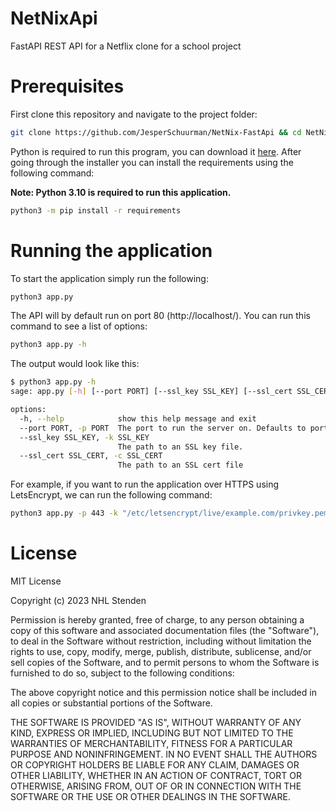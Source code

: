 # NetNixApi
FastAPI REST API for a Netflix clone for a school project

# Prerequisites

First clone this repository and navigate to the project folder:
```bash
git clone https://github.com/JesperSchuurman/NetNix-FastApi && cd NetNix-FastApi
```

Python is required to run this program, you can download it [here](https://www.python.org/downloads/). After going through the installer you can install the requirements using the following command:

**Note: Python 3.10 is required to run this application.**
```bash
python3 -m pip install -r requirements
```

# Running the application

To start the application simply run the following:

```bash
python3 app.py
```

The API will by default run on port 80 (http://localhost/). You can run this command to see a list of options:
```bash
python3 app.py -h
```

The output would look like this:

```bash
$ python3 app.py -h
sage: app.py [-h] [--port PORT] [--ssl_key SSL_KEY] [--ssl_cert SSL_CERT]

options:
  -h, --help            show this help message and exit
  --port PORT, -p PORT  The port to run the server on. Defaults to port 80.
  --ssl_key SSL_KEY, -k SSL_KEY
                        The path to an SSL key file.
  --ssl_cert SSL_CERT, -c SSL_CERT
                        The path to an SSL cert file
```

For example, if you want to run the application over HTTPS using LetsEncrypt, we can run the following command:

```bash
python3 app.py -p 443 -k "/etc/letsencrypt/live/example.com/privkey.pem" -c "/etc/letsencrypt/example.com/fullchain.pem"
```

# License

MIT License

Copyright (c) 2023 NHL Stenden

Permission is hereby granted, free of charge, to any person obtaining a copy
of this software and associated documentation files (the "Software"), to deal
in the Software without restriction, including without limitation the rights
to use, copy, modify, merge, publish, distribute, sublicense, and/or sell
copies of the Software, and to permit persons to whom the Software is
furnished to do so, subject to the following conditions:

The above copyright notice and this permission notice shall be included in all
copies or substantial portions of the Software.

THE SOFTWARE IS PROVIDED "AS IS", WITHOUT WARRANTY OF ANY KIND, EXPRESS OR
IMPLIED, INCLUDING BUT NOT LIMITED TO THE WARRANTIES OF MERCHANTABILITY,
FITNESS FOR A PARTICULAR PURPOSE AND NONINFRINGEMENT. IN NO EVENT SHALL THE
AUTHORS OR COPYRIGHT HOLDERS BE LIABLE FOR ANY CLAIM, DAMAGES OR OTHER
LIABILITY, WHETHER IN AN ACTION OF CONTRACT, TORT OR OTHERWISE, ARISING FROM,
OUT OF OR IN CONNECTION WITH THE SOFTWARE OR THE USE OR OTHER DEALINGS IN THE
SOFTWARE.